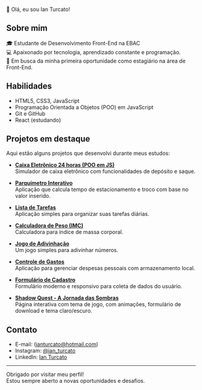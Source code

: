 👋 Olá, eu sou Ian Turcato!

## Sobre mim
🎓 Estudante de Desenvolvimento Front-End na EBAC  
💻 Apaixonado por tecnologia, aprendizado constante e programação.  
🚀 Em busca da minha primeira oportunidade como estagiário na área de Front-End.

## Habilidades
- HTML5, CSS3, JavaScript  
- Programação Orientada a Objetos (POO) em JavaScript  
- Git e GitHub  
- React (estudando)

## Projetos em destaque

Aqui estão alguns projetos que desenvolvi durante meus estudos:

- **[Caixa Eletrônico 24 horas (POO em JS)](https://github.com/IanTurcato/caixa-eletronico)**  
  Simulador de caixa eletrônico com funcionalidades de depósito e saque.

- **[Parquímetro Interativo](https://github.com/IanTurcato/parquimetro-interativo)**  
  Aplicação que calcula tempo de estacionamento e troco com base no valor inserido.

- **[Lista de Tarefas](https://github.com/IanTurcato/lista-de-tarefas)**  
  Aplicação simples para organizar suas tarefas diárias.

- **[Calculadora de Peso (IMC)](https://github.com/IanTurcato/calculadora-imc)**  
  Calculadora para índice de massa corporal.

- **[Jogo de Adivinhação](https://github.com/IanTurcato/jogo-adivinhacao)**  
  Um jogo simples para adivinhar números.

- **[Controle de Gastos](https://github.com/IanTurcato/controle-de-gastos)**  
  Aplicação para gerenciar despesas pessoais com armazenamento local.

- **[Formulário de Cadastro](https://github.com/IanTurcato/formulario-cadastro)**  
  Formulário moderno e responsivo para coleta de dados do usuário.

- **[Shadow Quest - A Jornada das Sombras](https://github.com/IanTurcato/shadow-quest)**  
  Página interativa com tema de jogo, com animações, formulário de download e tema claro/escuro.

## Contato  
- E-mail: (ianturcato@hotmail.com)  
- Instagram: [@ian_turcato](https://instagram.com/ian_turcato)  
- LinkedIn: [Ian Turcato](https://linkedin.com/in/ian-turcato)

---

Obrigado por visitar meu perfil!  
Estou sempre aberto a novas oportunidades e desafios.
